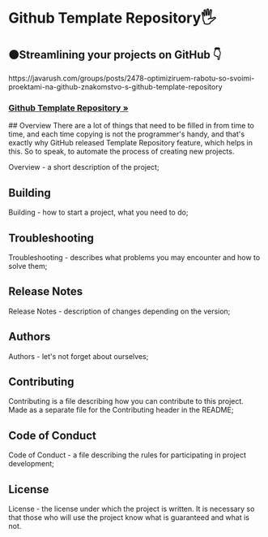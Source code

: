 <h1 align>Github Template Repository🖐</h1>
<h2>🟠Streamlining your projects on GitHub 👇</h2>
https://javarush.com/groups/posts/2478-optimiziruem-rabotu-so-svoimi-proektami-na-github-znakomstvo-s-github-template-repository
<h3><a href="https://javarush.com/groups/posts/2478-optimiziruem-rabotu-so-svoimi-proektami-na-github-znakomstvo-s-github-template-repository"><strong>Github Template Repository »</strong></a></h3>
## Overview
There are a lot of things that need to be filled in from time to time, and each time copying is not the programmer's handy, and that's exactly why GitHub released Template Repository feature, which helps in this. So to speak, to automate the process of creating new projects.

Overview - a short description of the project;

## Building
Building - how to start a project, what you need to do;

## Troubleshooting
Troubleshooting - describes what problems you may encounter and how to solve them;

## Release Notes
Release Notes - description of changes depending on the version;

## Authors
Authors - let's not forget about ourselves;

## Contributing
Contributing is a file describing how you can contribute to this project. Made as a separate file for the Contributing header in the README;

## Code of Conduct
Code of Conduct - a file describing the rules for participating in project development;

## License
License - the license under which the project is written. It is necessary so that those who will use the project know what is guaranteed and what is not.
